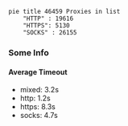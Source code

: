 
```mermaid
pie title 46459 Proxies in list
    "HTTP" : 19616
    "HTTPS": 5130
    "SOCKS" : 26155
```

### Some Info
#### Average Timeout

- mixed: 3.2s
- http: 1.2s
- https: 8.3s
- socks: 4.7s